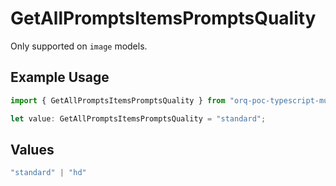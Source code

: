 # GetAllPromptsItemsPromptsQuality

Only supported on `image` models.

## Example Usage

```typescript
import { GetAllPromptsItemsPromptsQuality } from "orq-poc-typescript-multi-env-version/models/operations";

let value: GetAllPromptsItemsPromptsQuality = "standard";
```

## Values

```typescript
"standard" | "hd"
```